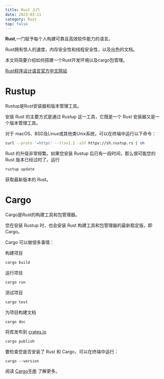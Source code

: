 ```yaml
---
title: Rust 入门
date: 2023-03-11
category: Rust
top: false
---
```

**Rust**,一门赋予每个人构建可靠且高效软件能力的语言。

Rust拥有惊人的速度，内存安全性和线程安全性，以及出色的文档。

本文将简要介绍如何搭建一个Rust开发环境以及cargo包管理。

<!--more-->

[Rust程序设计语言官方中文网站](https://www.rust-lang.org/zh-CN/)

# Rustup
Rustup是Rust安装器和版本管理工具。

安装 Rust 的主要方式是通过 Rustup 这一工具，它既是一个 Rust 安装器又是一个版本管理工具。

对于 macOS、BSD及Linux或其他类Unix系统，可以在终端中运行以下命令：
```sh
curl --proto '=https' --tlsv1.2 -sSf https://sh.rustup.rs | sh
```
Rust 的升级非常频繁。如果您安装 Rustup 后已有一段时间，那么很可能您的 Rust 版本已经过时了。运行
```sh
rustup update
```
获取最新版本的 Rust。

# Cargo
Cargo是Rust的构建工具和包管理器。

您在安装 Rustup 时，也会安装 Rust 构建工具和包管理器的最新稳定版，即 Cargo。

Cargo 可以做很多事情：

构建项目
```sh
cargo build
```
运行项目
```sh
cargo run
``` 
测试项目
```sh
cargo test
```
为项目构建文档
```sh
cargo doc
``` 
将库发布到 [crates.io](https://crates.io)
```sh
cargo publish
```

要检查您是否安装了 Rust 和 Cargo，可以在终端中运行：
```
cargo --version
```

阅读 [Cargo手册](https://doc.rust-lang.org/cargo/index.html) 了解更多。